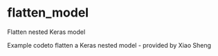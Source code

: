 # flatten_model
Flatten nested Keras model


Example codeto flatten a Keras nested model - provided by Xiao Sheng
